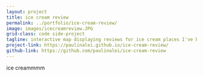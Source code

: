```yaml
---
layout: project
title: ice cream review
permalink: ../portfolio/ice-cream-review/
image: images/icecreamreview.JPG
grid-class: code side-project
tagline: interactive map displaying reviews for ice cream places I've been to
project-link: https://paulinalei.github.io/ice-cream-review/
github-link: https://github.com/paulinalei/ice-cream-review
---
```


ice creammmm